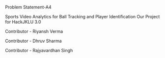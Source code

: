Problem Statement-A4

Sports Video Analytics for Ball Tracking and Player Identification Our Project for HackJKLU 3.0


Contributor - Riyansh Verma 

Contributor - Dhruv Sharma

Contributor - Rajyavardhan Singh 

